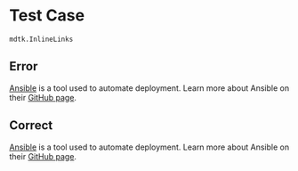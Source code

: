 # Test Case

    mdtk.InlineLinks

## Error

[Ansible] is a tool used to automate deployment. Learn more about Ansible on their [GitHub page].

[Ansible]:https://www.ansible.com
[GitHub page]: https://github.com/ansible/ansible

## Correct

[Ansible](https://www.ansible.com) is a tool used to automate deployment. Learn more about Ansible on their [GitHub page](https://github.com/ansible/ansible).
